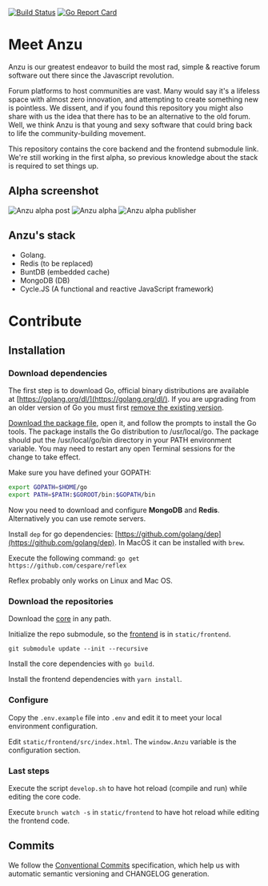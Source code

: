 [![Build Status](https://travis-ci.org/tryanzu/core.svg?branch=release%2Falpha)](https://travis-ci.org/tryanzu/core)
[![Go Report Card](https://goreportcard.com/badge/github.com/tryanzu/core)](https://goreportcard.com/report/github.com/tryanzu/core)

# Meet Anzu

Anzu is our greatest endeavor to build the most rad, simple & reactive forum software out there since the Javascript revolution. 

Forum platforms to host communities are vast. Many would say it's a lifeless space with almost zero innovation, and attempting to create something new is pointless. We dissent, and if you found this repository you might also share with us the idea that there has to be an alternative to the old forum. Well, we think Anzu is that young and sexy software that could bring back to life the community-building movement.

This repository contains the core backend and the frontend submodule link. 
We're still working in the first alpha, so previous knowledge about the stack is required to set things up.

## Alpha screenshot
![Anzu alpha post](https://i.imgur.com/udag6at.png)
![Anzu alpha](https://i.imgur.com/yrfoIWL.png)
![Anzu alpha publisher](https://i.imgur.com/l974Zc6.png)

## Anzu's stack
- Golang.
- Redis (to be replaced)
- BuntDB (embedded cache)
- MongoDB (DB)
- Cycle.JS (A functional and reactive JavaScript framework)

# Contribute

## Installation

### Download dependencies
The first step is to download Go, official binary distributions are available at [https://golang.org/dl/](https://golang.org/dl/).
If you are upgrading from an older version of Go you must first [remove the existing version](https://golang.org/doc/install?download=go1.11.4.darwin-amd64.pkg#uninstall).

[Download the package file](https://golang.org/dl/), open it, and follow the prompts to install the Go tools. The package installs the Go distribution to /usr/local/go.
The package should put the /usr/local/go/bin directory in your PATH environment variable. You may need to restart any open Terminal sessions for the change to take effect.

Make sure you have defined your GOPATH:

```zsh
export GOPATH=$HOME/go
export PATH=$PATH:$GOROOT/bin:$GOPATH/bin
```

Now you need to download and configure **MongoDB** and **Redis**. Alternatively you can use remote servers.

Install `dep` for go dependencies: [https://github.com/golang/dep](https://github.com/golang/dep). In MacOS it can be installed with `brew`.

Execute the following command: `go get https://github.com/cespare/reflex`

Reflex probably only works on Linux and Mac OS.

### Download the repositories

Download the [core](http://github.com/tryanzu/core) in any path.

Initialize the repo submodule, so the [frontend](http://github.com/tryanzu/frontend) is in `static/frontend`.

```
git submodule update --init --recursive
```

Install the core dependencies with `go build`.

Install the frontend dependencies with `yarn install`.


### Configure

Copy the `.env.example` file into `.env` and edit it to meet your local environment configuration.

Edit `static/frontend/src/index.html`. The `window.Anzu` variable is the configuration section.

### Last steps

Execute the script `develop.sh` to have hot reload (compile and run) while editing the core code.

Execute `brunch watch -s` in `static/frontend` to have hot reload while editing the frontend code.

## Commits

We follow the [Conventional Commits](https://www.conventionalcommits.org) specification, which help us with automatic semantic versioning and CHANGELOG generation.